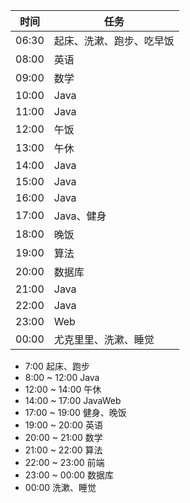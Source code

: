 | 时间  | 任务                     |
| ----- | ------------------------ |
| 06:30 | 起床、洗漱、跑步、吃早饭 |
| 08:00 | 英语                     |
| 09:00 | 数学                     |
| 10:00 | Java                     |
| 11:00 | Java                     |
| 12:00 | 午饭                     |
| 13:00 | 午休                     |
| 14:00 | Java                     |
| 15:00 | Java                     |
| 16:00 | Java                     |
| 17:00 | Java、健身               |
| 18:00 | 晚饭                     |
| 19:00 | 算法                     |
| 20:00 | 数据库                   |
| 21:00 | Java                     |
| 22:00 | Java                     |
| 23:00 | Web                      |
| 00:00 | 尤克里里、洗漱、睡觉     |

* 7:00 起床、跑步
* 8:00 ~ 12:00 Java
* 12:00 ~ 14:00 午休
* 14:00 ~ 17:00 JavaWeb
* 17:00 ~ 19:00 健身、晚饭
* 19:00 ~ 20:00 英语
* 20:00 ~ 21:00 数学
* 21:00 ~ 22:00 算法
* 22:00 ~ 23:00 前端
* 23:00 ~ 00:00 数据库
* 00:00 洗漱、睡觉